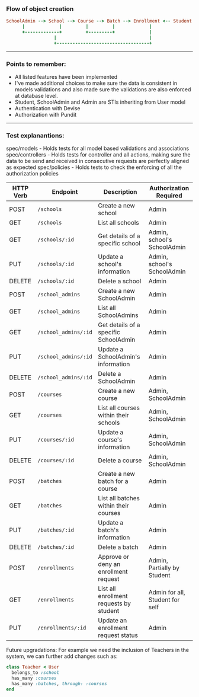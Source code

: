 ### Flow of object creation

```ruby
SchoolAdmin --> School --> Course --> Batch --> Enrollment <-- Student
      |             |         |         |             |
      +-------------+         +---------+             |
                  |                                   |
                  +-----------------------------------+
```

---

### Points to remember:
- All listed features have been implemented
- I've made additional choices to make sure the data is consistent in models validations and also made sure the validations are also enforced at database level.
- Student, SchoolAdmin and Admin are STIs inheriting from User model
- Authentication with Devise
- Authorization with Pundit

---

### Test explanantions:
  spec/models - Holds tests for all model based validations and associations
  spec/controllers - Holds tests for controller and all actions, making sure the data to be send and received in consecutive requests are perfectly aligned as expected
  spec/policies - Holds tests to check the enforcing of all the authorization policies


| HTTP Verb | Endpoint                | Description                               | Authorization Required          |
|-----------|-------------------------|-------------------------------------------|---------------------------------|
| POST      | `/schools`              | Create a new school                       | Admin                           |
| GET       | `/schools`              | List all schools                          | Admin                           |
| GET       | `/schools/:id`          | Get details of a specific school          | Admin, school's SchoolAdmin     |
| PUT       | `/schools/:id`          | Update a school's information             | Admin, school's SchoolAdmin     |
| DELETE    | `/schools/:id`          | Delete a school                           | Admin                           |
| POST      | `/school_admins`        | Create a new SchoolAdmin                  | Admin                           |
| GET       | `/school_admins`        | List all SchoolAdmins                     | Admin                           |
| GET       | `/school_admins/:id`    | Get details of a specific SchoolAdmin     | Admin                           |
| PUT       | `/school_admins/:id`    | Update a SchoolAdmin's information        | Admin                           |
| DELETE    | `/school_admins/:id`    | Delete a SchoolAdmin                      | Admin                           |
| POST      | `/courses`              | Create a new course                       | Admin, SchoolAdmin              |
| GET       | `/courses`              | List all courses within their schools     | Admin, SchoolAdmin              |
| PUT       | `/courses/:id`          | Update a course's information             | Admin, SchoolAdmin              |
| DELETE    | `/courses/:id`          | Delete a course                           | Admin, SchoolAdmin              |
| POST      | `/batches`              | Create a new batch for a course           | Admin                           |
| GET       | `/batches`              | List all batches within their courses     | Admin                           |
| PUT       | `/batches/:id`          | Update a batch's information              | Admin                           |
| DELETE    | `/batches/:id`          | Delete a batch                            | Admin                           |
| POST      | `/enrollments`          | Approve or deny an enrollment request     | Admin, Partially by Student     |
| GET       | `/enrollments`          | List all enrollment requests by student   | Admin for all, Student for self |
| PUT       | `/enrollments/:id`      | Update an enrollment request status       | Admin                           |


Future upgradations:
For example we need the inclusion of Teachers in the system, we can further add changes such as:

```ruby
class Teacher < User
  belongs_to :school
  has_many :courses
  has_many :batches, through: :courses
end
```
